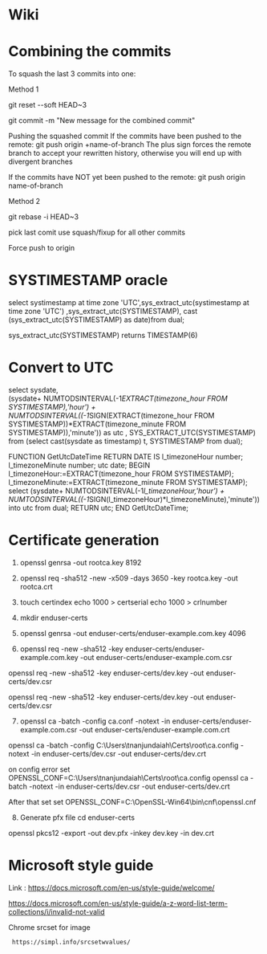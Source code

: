 # Wiki

# Combining the commits
To squash the last 3 commits into one:

Method 1

git reset --soft HEAD~3

git commit -m "New message for the combined commit"

Pushing the squashed commit
If the commits have been pushed to the remote:
git push origin +name-of-branch
The plus sign forces the remote branch to accept your rewritten history, otherwise you will end up with divergent branches

If the commits have NOT yet been pushed to the remote:
git push origin name-of-branch


Method 2

git rebase -i HEAD~3

pick last comit
use squash/fixup for all other commits

Force push to origin

# SYSTIMESTAMP oracle

select systimestamp at time zone 'UTC',sys_extract_utc(systimestamp at time zone 'UTC') ,sys_extract_utc(SYSTIMESTAMP), cast (sys_extract_utc(SYSTIMESTAMP) as date)from dual;

sys_extract_utc(SYSTIMESTAMP) returns TIMESTAMP(6)

# Convert to UTC
 select sysdate,      
      (sysdate+ NUMTODSINTERVAL(-1*EXTRACT(timezone_hour FROM SYSTIMESTAMP),'hour') +  NUMTODSINTERVAL((-1*SIGN(EXTRACT(timezone_hour FROM SYSTIMESTAMP))*EXTRACT(timezone_minute FROM SYSTIMESTAMP)),'minute')) as utc ,
        SYS_EXTRACT_UTC(SYSTIMESTAMP) from (select cast(sysdate as timestamp) t, SYSTIMESTAMP from dual);
        
FUNCTION GetUtcDateTime
  RETURN DATE
  IS
  l_timezoneHour number;
  l_timezoneMinute number;
  utc date;
  BEGIN
  l_timezoneHour:=EXTRACT(timezone_hour FROM SYSTIMESTAMP);
  l_timezoneMinute:=EXTRACT(timezone_minute FROM SYSTIMESTAMP);
  select (sysdate+ NUMTODSINTERVAL(-1*l_timezoneHour,'hour') +  NUMTODSINTERVAL((-1*SIGN(l_timezoneHour)*l_timezoneMinute),'minute')) into utc from dual;
  RETURN utc;
  END GetUtcDateTime;
  
 
     
# Certificate generation

1. openssl genrsa -out rootca.key 8192

2. openssl req -sha512 -new -x509 -days 3650 -key rootca.key -out rootca.crt

3. touch certindex
echo 1000 > certserial
echo 1000 > crlnumber

4. mkdir enduser-certs

5. openssl genrsa -out enduser-certs/enduser-example.com.key 4096

6. openssl req -new -sha512 -key enduser-certs/enduser-example.com.key -out enduser-certs/enduser-example.com.csr

openssl req -new -sha512 -key enduser-certs/dev.key -out enduser-certs/dev.csr

openssl req -new -sha512 -key enduser-certs/dev.key -out enduser-certs/dev.csr


7. openssl ca -batch -config ca.conf -notext -in enduser-certs/enduser-example.com.csr -out enduser-certs/enduser-example.com.crt

openssl ca -batch -config C:\Users\tnanjundaiah\Certs\root\ca.config -notext -in enduser-certs/dev.csr -out enduser-certs/dev.crt

on config error
set OPENSSL_CONF=C:\Users\tnanjundaiah\Certs\root\ca.config
openssl ca -batch -notext -in enduser-certs/dev.csr -out enduser-certs/dev.crt

After that set
set OPENSSL_CONF=C:\OpenSSL-Win64\bin\cnf\openssl.cnf

8. Generate pfx file
cd enduser-certs
 
openssl pkcs12 -export -out dev.pfx -inkey dev.key -in dev.crt


# Microsoft style guide
  
  Link :  https://docs.microsoft.com/en-us/style-guide/welcome/
  
  https://docs.microsoft.com/en-us/style-guide/a-z-word-list-term-collections/i/invalid-not-valid
  
Chrome srcset for image 

     https://simpl.info/srcsetwvalues/
